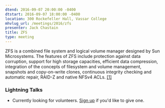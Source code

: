 ```yaml
---
dtend: 2016-09-07 20:00:00 -0400
dtstart: 2016-09-07 18:00:00 -0400
location: 300 Rockefeller Hall, Vassar College
mhvlug_url: /meetings/2016/zfs
presenter: Jack Chastain
title: ZFS
type: meeting
---
```



ZFS is a combined file system and logical volume manager designed by Sun Microsystems. The features of ZFS include protection against data corruption, support for high storage capacities, efficient data compression, integration of the concepts of filesystem and volume management, snapshots and copy-on-write clones, continuous integrity checking and automatic repair, RAID-Z and native NFSv4 ACLs. [[1]](https://en.wikipedia.org/wiki/ZFS)

### Lightning Talks
- Currently looking for volunteers. [Sign up](http://mhvlug.org/contact/Lightning-Talk) if you'd like to give one.